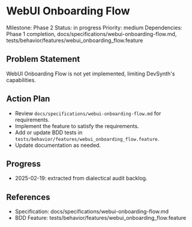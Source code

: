 # WebUI Onboarding Flow
Milestone: Phase 2
Status: in progress
Priority: medium
Dependencies: Phase 1 completion, docs/specifications/webui-onboarding-flow.md, tests/behavior/features/webui_onboarding_flow.feature

## Problem Statement
WebUI Onboarding Flow is not yet implemented, limiting DevSynth's capabilities.


## Action Plan
- Review `docs/specifications/webui-onboarding-flow.md` for requirements.
- Implement the feature to satisfy the requirements.
- Add or update BDD tests in `tests/behavior/features/webui_onboarding_flow.feature`.
- Update documentation as needed.

## Progress
- 2025-02-19: extracted from dialectical audit backlog.

## References
- Specification: docs/specifications/webui-onboarding-flow.md
- BDD Feature: tests/behavior/features/webui_onboarding_flow.feature
